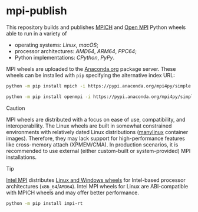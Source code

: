 # mpi-publish

This repository builds and publishes [MPICH](https://www.mpich.org) and
[Open MPI](https://www.open-mpi.org/) Python wheels able to run in
a variety of

- operating systems: *Linux*, *macOS*;
- processor architectures: *AMD64*, *ARM64*, *PPC64*;
- Python implementations: *CPython*, *PyPy*.

MPI wheels are uploaded to the [Anaconda.org](https://anaconda.org/mpi4py)
package server. These wheels can be installed with `pip` specifying the
alternative index URL:

```sh
python -m pip install mpich -i https://pypi.anaconda.org/mpi4py/simple
```

```sh
python -m pip install openmpi -i https://pypi.anaconda.org/mpi4py/simple
```

> [!CAUTION]
> MPI wheels are distributed with a focus on ease of use, compatibility, and
> interoperability. The Linux wheels are built in somewhat constrained
> environments with relatively dated Linux distributions
> ([manylinux](https://github.com/pypa/manylinux) container images).
> Therefore, they may lack support for high-performance features like
> cross-memory attach (XPMEM/CMA). In production scenarios, it is recommended
> to use external (either custom-built or system-provided) MPI installations.

> [!TIP]
> [Intel MPI](https://software.intel.com/intel-mpi-library) distributes [Linux
> and Windows wheels](https://pypi.org/project/impi-rt/#files) for Intel-based
> processor architectures (`x86_64`/`AMD64`). Intel MPI wheels for Linux are
> ABI-compatible with MPICH wheels and may offer better performance.
>
> ```sh
> python -m pip install impi-rt
> ```
